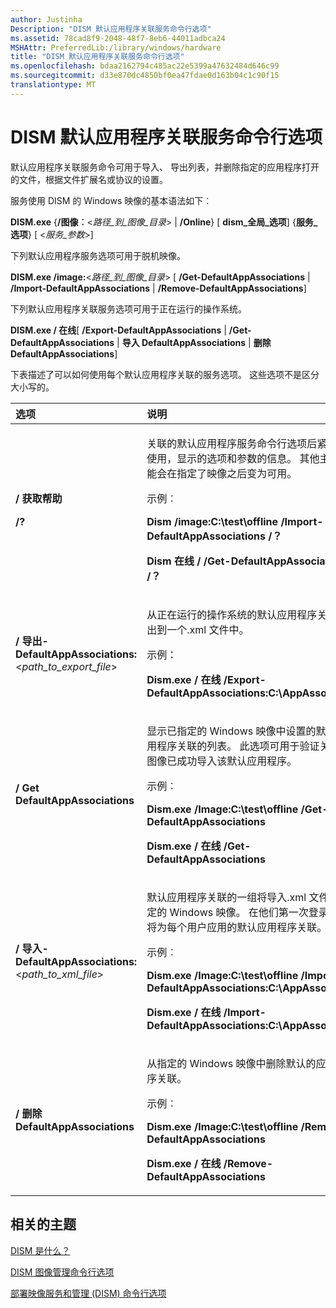 ```yaml
---
author: Justinha
Description: "DISM 默认应用程序关联服务命令行选项"
ms.assetid: 78cad8f9-2048-48f7-8eb6-44011adbca24
MSHAttr: PreferredLib:/library/windows/hardware
title: "DISM 默认应用程序关联服务命令行选项"
ms.openlocfilehash: bdaa2162794c485ac22e5399a47632484d646c99
ms.sourcegitcommit: d33e870dc4850bf0ea47fdae0d163b04c1c90f15
translationtype: MT
---
```

# <a name="dism-default-application-association-servicing-command-line-options"></a>DISM 默认应用程序关联服务命令行选项


默认应用程序关联服务命令可用于导入、 导出列表，并删除指定的应用程序打开的文件，根据文件扩展名或协议的设置。

服务使用 DISM 的 Windows 映像的基本语法如下︰

**DISM.exe** {**/图像︰**&lt;*路径\_到\_图像\_目录*&gt; | **/Online**} \[ **dism\_全局\_选项**\] {**服务\_选项**} \[ &lt;*服务\_参数*&gt;\]

下列默认应用程序服务选项可用于脱机映像。

**DISM.exe /image:**&lt;*路径\_到\_图像\_目录*&gt; \[ **/Get-DefaultAppAssociations** | **/Import-DefaultAppAssociations** | **/Remove-DefaultAppAssociations**\]

下列默认应用程序关联服务选项可用于正在运行的操作系统。

**DISM.exe / 在线**\[ **/Export-DefaultAppAssociations** | **/Get-DefaultAppAssociations** | **导入 DefaultAppAssociations** | **删除 DefaultAppAssociations**\]

下表描述了可以如何使用每个默认应用程序关联的服务选项。 这些选项不是区分大小写的。

<table>
<colgroup>
<col width="50%" />
<col width="50%" />
</colgroup>
<thead>
<tr class="header">
<th align="left">选项</th>
<th align="left">说明</th>
</tr>
</thead>
<tbody>
<tr class="odd">
<td align="left"><p><strong>/ 获取帮助</strong></p>
<p><strong>/?</strong></p></td>
<td align="left"><p>关联的默认应用程序服务命令行选项后紧接着使用，显示的选项和参数的信息。 其他主题可能会在指定了映像之后变为可用。</p>
<p>示例︰</p>
<p><strong>Dism /image:C:\test\offline /Import-DefaultAppAssociations /？</strong></p>
<p><strong>Dism 在线 / /Get-DefaultAppAssociations /？</strong></p></td>
</tr>
<tr class="even">
<td align="left"><p><strong>/ 导出-DefaultAppAssociations:</strong>&lt;<em>path_to_export_file</em>&gt;</p></td>
<td align="left"><p>从正在运行的操作系统的默认应用程序关联导出到一个.xml 文件中。</p>
<p>示例：</p>
<p><strong>Dism.exe / 在线 /Export-DefaultAppAssociations:C:\AppAssoc.xml</strong></p></td>
</tr>
<tr class="odd">
<td align="left"><p><strong>/ Get DefaultAppAssociations</strong></p></td>
<td align="left"><p>显示已指定的 Windows 映像中设置的默认应用程序关联的列表。 此选项可用于验证关联的图像已成功导入该默认应用程序。</p>
<p>示例︰</p>
<p><strong>Dism.exe /Image:C:\test\offline /Get-DefaultAppAssociations</strong></p>
<p><strong>Dism.exe / 在线 /Get-DefaultAppAssociations</strong></p></td>
</tr>
<tr class="even">
<td align="left"><p><strong>/ 导入-DefaultAppAssociations:</strong>&lt;<em>path_to_xml_file</em>&gt;</p></td>
<td align="left"><p>默认应用程序关联的一组将导入.xml 文件中指定的 Windows 映像。 在他们第一次登录期间将为每个用户应用的默认应用程序关联。</p>
<p>示例︰</p>
<p><strong>Dism.exe /Image:C:\test\offline /Import-DefaultAppAssociations:C:\AppAssoc.xml</strong></p>
<p><strong>Dism.exe / 在线 /Import-DefaultAppAssociations:C:\AppAssoc.xml</strong></p></td>
</tr>
<tr class="odd">
<td align="left"><p><strong>/ 删除 DefaultAppAssociations</strong></p></td>
<td align="left"><p>从指定的 Windows 映像中删除默认的应用程序关联。</p>
<p>示例︰</p>
<p><strong>Dism.exe /Image:C:\test\offline /Remove-DefaultAppAssociations</strong></p>
<p><strong>Dism.exe / 在线 /Remove-DefaultAppAssociations</strong></p></td>
</tr>
</tbody>
</table>

 

## <a name="span-idrelatedtopicsspanrelated-topics"></a><span id="related_topics"></span>相关的主题


[DISM 是什么？](what-is-dism.md)

[DISM 图像管理命令行选项](dism-image-management-command-line-options-s14.md)

[部署映像服务和管理 (DISM) 命令行选项](deployment-image-servicing-and-management--dism--command-line-options.md)

 

 






